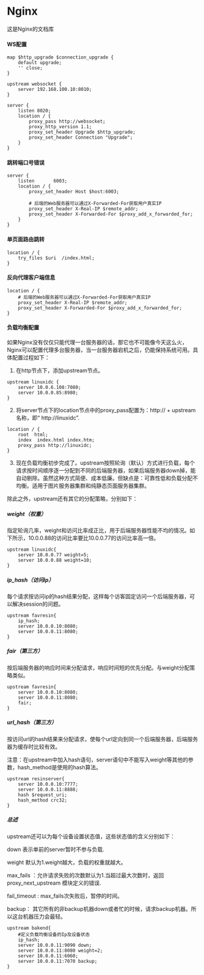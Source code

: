 # Nginx

这是Nginx的文档库

#### WS配置
```
map $http_upgrade $connection_upgrade {
    default upgrade;
    '' close;
}
```
```
upstream websocket {
    server 192.168.100.10:8010;
}
```
```
server {
    listen 8020;
    location / {
        proxy_pass http://websocket;
        proxy_http_version 1.1;
        proxy_set_header Upgrade $http_upgrade;
        proxy_set_header Connection "Upgrade";
    }
}
```
#### 跳转端口号错误
```
server {
    listen       6003;
    location / {
        proxy_set_header Host $host:6003;

        # 后端的Web服务器可以通过X-Forwarded-For获取用户真实IP
        proxy_set_header X-Real-IP $remote_addr;
        proxy_set_header X-Forwarded-For $proxy_add_x_forwarded_for;
    }
}
```
#### 单页面路由跳转
```
location / {
    try_files $uri  /index.html;
}
```
#### 反向代理客户端信息
```
location / {
    # 后端的Web服务器可以通过X-Forwarded-For获取用户真实IP
    proxy_set_header X-Real-IP $remote_addr;
    proxy_set_header X-Forwarded-For $proxy_add_x_forwarded_for;
}
```
#### 负载均衡配置
如果Nginx没有仅仅只能代理一台服务器的话，那它也不可能像今天这么火，Nginx可以配置代理多台服务器，当一台服务器宕机之后，仍能保持系统可用。具体配置过程如下：
1. 在http节点下，添加upstream节点。
```
upstream linuxidc { 
    server 10.0.6.108:7080; 
    server 10.0.0.85:8980; 
}
```
2. 将server节点下的location节点中的proxy_pass配置为：http:// + upstream名称，即“
http://linuxidc”.
```
location / { 
    root  html; 
    index  index.html index.htm; 
    proxy_pass http://linuxidc; 
}
```
3. 现在负载均衡初步完成了。upstream按照轮询（默认）方式进行负载，每个请求按时间顺序逐一分配到不同的后端服务器，如果后端服务器down掉，能自动剔除。虽然这种方式简便、成本低廉。但缺点是：可靠性低和负载分配不均衡。适用于图片服务器集群和纯静态页面服务器集群。

除此之外，upstream还有其它的分配策略，分别如下：

##### weight（权重）
指定轮询几率，weight和访问比率成正比，用于后端服务器性能不均的情况。如下所示，10.0.0.88的访问比率要比10.0.0.77的访问比率高一倍。
```
upstream linuxidc{ 
    server 10.0.0.77 weight=5; 
    server 10.0.0.88 weight=10; 
}
```
##### ip_hash（访问ip）
每个请求按访问ip的hash结果分配，这样每个访客固定访问一个后端服务器，可以解决session的问题。
```
upstream favresin{ 
    ip_hash; 
    server 10.0.0.10:8080; 
    server 10.0.0.11:8080; 
}
```
##### fair（第三方）
按后端服务器的响应时间来分配请求，响应时间短的优先分配。与weight分配策略类似。
```
upstream favresin{      
    server 10.0.0.10:8080; 
    server 10.0.0.11:8080; 
    fair; 
}
```
##### url_hash（第三方）
按访问url的hash结果来分配请求，使每个url定向到同一个后端服务器，后端服务器为缓存时比较有效。

注意：在upstream中加入hash语句，server语句中不能写入weight等其他的参数，hash_method是使用的hash算法。
```
upstream resinserver{ 
    server 10.0.0.10:7777; 
    server 10.0.0.11:8888; 
    hash $request_uri; 
    hash_method crc32; 
}
```
##### 总述
upstream还可以为每个设备设置状态值，这些状态值的含义分别如下：

down 表示单前的server暂时不参与负载.

weight 默认为1.weight越大，负载的权重就越大。

max_fails ：允许请求失败的次数默认为1.当超过最大次数时，返回proxy_next_upstream 模块定义的错误.

fail_timeout : max_fails次失败后，暂停的时间。

backup： 其它所有的非backup机器down或者忙的时候，请求backup机器。所以这台机器压力会最轻。
```
upstream bakend{ 
    #定义负载均衡设备的Ip及设备状态 
    ip_hash; 
    server 10.0.0.11:9090 down; 
    server 10.0.0.11:8080 weight=2; 
    server 10.0.0.11:6060; 
    server 10.0.0.11:7070 backup; 
}
```
